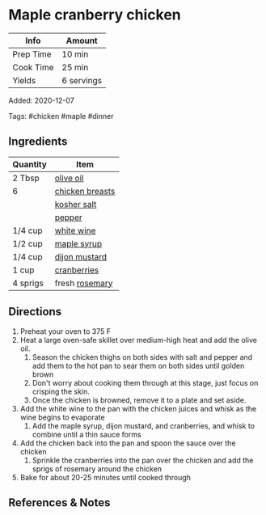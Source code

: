 # Maple cranberry chicken

| Info      | Amount     |
| --------- | ---------- |
| Prep Time | 10 min     |
| Cook Time | 25 min     |
| Yields    | 6 servings |

Added: 2020-12-07

Tags: #chicken #maple #dinner

## Ingredients

| Quantity | Item                                                   |
| -------- | ------------------------------------------------------ |
| 2 Tbsp   | [olive oil](../_ingredients/olive%20oil.md)            |
| 6        | [chicken breasts](../_ingredients/chicken%20breast.md) |
|          | [kosher salt](../_ingredients/kosher%20salt.md)        |
|          | [pepper](../_ingredients/pepper.md)                    |
| 1/4 cup  | [white wine](../_ingredients/white%20wine.md)          |
| 1/2 cup  | [maple syrup](../_ingredients/maple%20syrup.md)        |
| 1/4 cup  | [dijon mustard](../_ingredients/dijon%20mustard.md)    |
| 1 cup    | [cranberries](../_ingredients/cranberry.md)            |
| 4 sprigs | fresh [rosemary](../_ingredients/rosemary.md)          |

## Directions

1. Preheat your oven to 375 F
2. Heat a large oven-safe skillet over medium-high heat and add the olive oil.
    1. Season the chicken thighs on both sides with salt and pepper and add them to the hot pan to sear them on both sides until golden brown
    2. Don't worry about cooking them through at this stage, just focus on crisping the skin.
    3. Once the chicken is browned, remove it to a plate and set aside.
3. Add the white wine to the pan with the chicken juices and whisk as the wine begins to evaporate
    1. Add the maple syrup, dijon mustard, and cranberries, and whisk to combine until a thin sauce forms
4. Add the chicken back into the pan and spoon the sauce over the chicken
    1. Sprinkle the cranberries into the pan over the chicken and add the sprigs of rosemary around the chicken
5. Bake for about 20-25 minutes until cooked through

## References & Notes

[^1]: [Original recipe](https://thebusybaker.ca/maple-cranberry-roast-chicken/#wprm-recipe-container-12798)

[^2]: Pair with other late fall or winter vegetables like [sweet potatoes](../_ingredients/sweet%20potato.md) and/or [green beans](../_ingredients/green%20beans.md)
